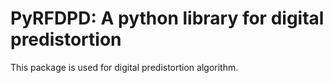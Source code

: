 # PyRFDPD: A python library for digital predistortion
This package is used for digital predistortion algorithm.
